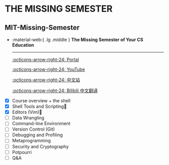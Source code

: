 # THE MISSING SEMESTER

## MIT-Missing-Semester

<div class="grid cards" markdown>

-  :material-web:{ .lg .middle } __The Missing Semester of Your CS Education__
  
    ---
  
    [:octicons-arrow-right-24: <a href="https://missing.csail.mit.edu/" target="_blank"> Portal </a>](#)
  
    [:octicons-arrow-right-24: <a href="https://www.youtube.com/playlist?list=PLyzOVJj3bHQuloKGG59rS43e29ro7I57J" target="_blank"> YouTube </a>](#)
  
    [:octicons-arrow-right-24: <a href="https://missing-semester-cn.github.io/" target="_blank"> 中文站 </a>](#)

    [:octicons-arrow-right-24: <a href="https://space.bilibili.com/518734451?spm_id_from=333.337.search-card.all.click" target="_blank"> Bilibili 中文翻译 </a>](#)

</div>

- [x] Course overview + the shell
- [x] Shell Tools and Scripting🎯
- [x] Editors (Vim)🎯
- [ ] Data Wrangling
- [ ] Command-line Environment
- [ ] Version Control (Git)
- [ ] Debugging and Profiling
- [ ] Metaprogramming
- [ ] Security and Cryptography
- [ ] Potpourri
- [ ] Q&A